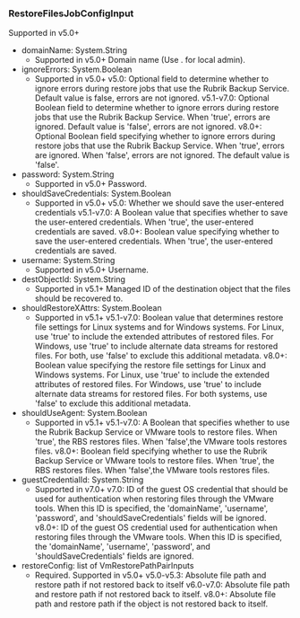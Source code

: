### RestoreFilesJobConfigInput
Supported in v5.0+

- domainName: System.String
  - Supported in v5.0+
      Domain name (Use . for local admin).
- ignoreErrors: System.Boolean
  - Supported in v5.0+
      v5.0: Optional field to determine whether to ignore errors during restore jobs that use the Rubrik Backup Service. Default value is false, errors are not ignored.
      v5.1-v7.0: Optional Boolean field to determine whether to ignore errors during restore jobs that use the Rubrik Backup Service. When 'true', errors are ignored. Default value is 'false', errors are not ignored.
      v8.0+: Optional Boolean field specifying whether to ignore errors during restore jobs that use the Rubrik Backup Service. When 'true', errors are ignored. When 'false', errors are not ignored. The default value is 'false'.
- password: System.String
  - Supported in v5.0+
      Password.
- shouldSaveCredentials: System.Boolean
  - Supported in v5.0+
      v5.0: Whether we should save the user-entered credentials
      v5.1-v7.0: A Boolean value that specifies whether to save the user-entered credentials. When 'true', the user-entered credentials are saved.
      v8.0+: Boolean value specifying whether to save the user-entered credentials. When 'true', the user-entered credentials are saved.
- username: System.String
  - Supported in v5.0+
      Username.
- destObjectId: System.String
  - Supported in v5.1+
      Managed ID of the destination object that the files should be recovered to.
- shouldRestoreXAttrs: System.Boolean
  - Supported in v5.1+
      v5.1-v7.0: Boolean value that determines restore file settings for Linux systems and for Windows systems. For Linux, use 'true' to include the extended attributes of restored files. For Windows, use 'true' to include alternate data streams for restored files. For both, use 'false' to exclude this additional metadata.
      v8.0+: Boolean value specifying the restore file settings for Linux and Windows systems. For Linux, use 'true' to include the extended attributes of restored files. For Windows, use 'true' to include alternate data streams for restored files. For both systems, use 'false' to exclude this additional metadata.
- shouldUseAgent: System.Boolean
  - Supported in v5.1+
      v5.1-v7.0: A Boolean that specifies whether to use the Rubrik Backup Service or VMware tools to restore files. When 'true', the RBS restores files. When 'false',the VMware tools restores files.
      v8.0+: Boolean field specifying whether to use the Rubrik Backup Service or VMware tools to restore files. When 'true', the RBS restores files. When 'false',the VMware tools restores files.
- guestCredentialId: System.String
  - Supported in v7.0+
      v7.0: ID of the guest OS credential that should be used for authentication when restoring files through the VMware tools. When this ID is specified, the 'domainName', 'username', 'password', and 'shouldSaveCredentials' fields will be ignored.
      v8.0+: ID of the guest OS credential used for authentication when restoring files through the VMware tools. When this ID is specified, the 'domainName', 'username', 'password', and 'shouldSaveCredentials' fields are ignored.
- restoreConfig: list of VmRestorePathPairInputs
  - Required. Supported in v5.0+
      v5.0-v5.3: Absolute file path and restore path if not restored back to itself
      v6.0-v7.0: Absolute file path and restore path if not restored back to itself.
      v8.0+: Absolute file path and restore path if the object is not restored back to itself.
